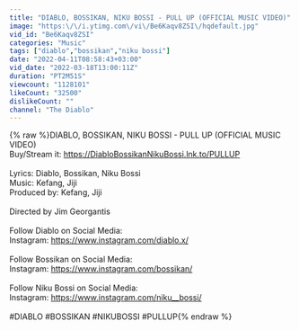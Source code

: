 ```yaml
---
title: "DIABLO, BOSSIKAN, NIKU BOSSI - PULL UP (OFFICIAL MUSIC VIDEO)"
image: "https:\/\/i.ytimg.com\/vi\/Be6Kaqv8ZSI\/hqdefault.jpg"
vid_id: "Be6Kaqv8ZSI"
categories: "Music"
tags: ["diablo","bossikan","niku bossi"]
date: "2022-04-11T08:58:43+03:00"
vid_date: "2022-03-18T13:00:11Z"
duration: "PT2M51S"
viewcount: "1128101"
likeCount: "32500"
dislikeCount: ""
channel: "The Diablo"
---
```

{% raw %}DIABLO, BOSSIKAN, NIKU BOSSI - PULL UP (OFFICIAL MUSIC VIDEO)<br />Buy/Stream it: <a rel="nofollow" target="blank" href="https://DiabloBossikanNikuBossi.lnk.to/PULLUP">https://DiabloBossikanNikuBossi.lnk.to/PULLUP</a><br /><br />Lyrics: Diablo, Bossikan, Niku Bossi<br />Music: Kefang, Jiji<br />Produced by: Kefang, Jiji<br /><br />Directed by Jim Georgantis<br /><br />Follow Diablo on Social Media:<br />Instagram: <a rel="nofollow" target="blank" href="https://www.instagram.com/diablo.x/">https://www.instagram.com/diablo.x/</a><br /><br />Follow Bossikan on Social Media:<br />Instagram: <a rel="nofollow" target="blank" href="https://www.instagram.com/bossikan/">https://www.instagram.com/bossikan/</a><br /><br />Follow Niku Bossi on Social Media:<br />Instagram: <a rel="nofollow" target="blank" href="https://www.instagram.com/niku__bossi/">https://www.instagram.com/niku__bossi/</a><br /><br />#DIABLO #BOSSIKAN #NIKUBOSSI #PULLUP{% endraw %}
